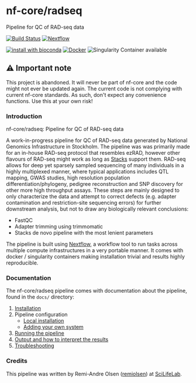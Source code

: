 # nf-core/radseq
Pipeline for QC of RAD-seq data

[![Build Status](https://travis-ci.org/remiolsen/nf-core-radseq.svg?branch=master)](https://travis-ci.org/remiolsen/nf-core-radseq)
[![Nextflow](https://img.shields.io/badge/nextflow-%E2%89%A50.30.0-brightgreen.svg)](https://www.nextflow.io/)

[![install with bioconda](https://img.shields.io/badge/install%20with-bioconda-brightgreen.svg)](http://bioconda.github.io/)
[![Docker](https://img.shields.io/docker/automated/remiolsen/nf-core-radseq.svg)](https://hub.docker.com/r/remiolsen/nf-core-radseq)
![Singularity Container available](
https://img.shields.io/badge/singularity-available-7E4C74.svg)

## ⚠️ Important note

This project is abandoned. It will never be part of nf-core and the code might not ever be updated again. The current code is not complying with current nf-core standards. As such, don't expect any convenience functions. Use this at your own risk!

### Introduction
nf-core/radseq: Pipeline for QC of RAD-seq data

A work-in-progress pipeline for QC of RAD-seq data generated by National Genomics Infrastructure in Stockholm. The pipeline was was primarily made for an in-house RAD-seq protocol that resembles ezRAD, however other flavours of RAD-seq might work as long as [Stacks](http://catchenlab.life.illinois.edu/stacks/) support them. RAD-seq allows for deep yet sparsely sampled sequencing of many individuals in a highly multiplexed manner, where typical applications includes QTL mapping, GWAS studies, high resolution population differentiation/phylogeny, pedigree reconstruction and SNP discovery for other more high throughput assays. These steps are mainly designed to only characterize the data and attempt to correct defects (e.g. adapter contamination and restriction-site sequencing errors) for further downstream analysis, but not to draw any biologically relevant conclusions:

* FastQC
* Adapter trimming using trimmomatic
* Stacks de novo pipeline with the most lenient parameters


The pipeline is built using [Nextflow](https://www.nextflow.io), a workflow tool to run tasks across multiple compute infrastructures in a very portable manner. It comes with docker / singularity containers making installation trivial and results highly reproducible.


### Documentation
The nf-core/radseq pipeline comes with documentation about the pipeline, found in the `docs/` directory:

1. [Installation](docs/installation.md)
2. Pipeline configuration
    * [Local installation](docs/configuration/local.md)
    * [Adding your own system](docs/configuration/adding_your_own.md)
3. [Running the pipeline](docs/usage.md)
4. [Output and how to interpret the results](docs/output.md)
5. [Troubleshooting](docs/troubleshooting.md)

### Credits
This pipeline was written by Remi-Andre Olsen ([remiolsen](https://github.com/remiolsen)) at [SciLifeLab](http://www.scilifelab.se).

